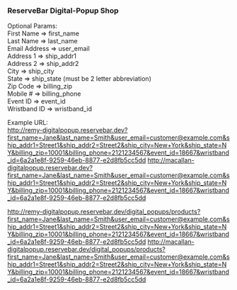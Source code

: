 ### ReserveBar Digital-Popup Shop

Optional Params:  
First Name => first_name  
Last Name => last_name  
Email Address => user_email  
Address 1 => ship_addr1  
Address 2 => ship_addr2  
City => ship_city  
State => ship_state (must be 2 letter abbreviation)  
Zip Code => billing_zip  
Mobile # => billing_phone  
Event ID => event_id  
Wristband ID => wristband_id  

Example URL:  
http://remy-digitalpopup.reservebar.dev?first_name=Jane&last_name=Smith&user_email=customer@example.com&ship_addr1=Street1&ship_addr2=Street2&ship_city=New+York&ship_state=NY&billing_zip=10001&billing_phone=2121234567&event_id=18667&wristband_id=6a2a1e8f-9259-46eb-8877-e2d8fb5cc5dd
http://macallan-digitalpopup.reservebar.dev?first_name=Jane&last_name=Smith&user_email=customer@example.com&ship_addr1=Street1&ship_addr2=Street2&ship_city=New+York&ship_state=NY&billing_zip=10001&billing_phone=2121234567&event_id=18667&wristband_id=6a2a1e8f-9259-46eb-8877-e2d8fb5cc5dd

http://remy-digitalpopup.reservebar.dev/digital_popups/products?first_name=Jane&last_name=Smith&user_email=customer@example.com&ship_addr1=Street1&ship_addr2=Street2&ship_city=New+York&ship_state=NY&billing_zip=10001&billing_phone=2121234567&event_id=18667&wristband_id=6a2a1e8f-9259-46eb-8877-e2d8fb5cc5dd
http://macallan-digitalpopup.reservebar.dev/digital_popups/products?first_name=Jane&last_name=Smith&user_email=customer@example.com&ship_addr1=Street1&ship_addr2=Street2&ship_city=New+York&ship_state=NY&billing_zip=10001&billing_phone=2121234567&event_id=18667&wristband_id=6a2a1e8f-9259-46eb-8877-e2d8fb5cc5dd
